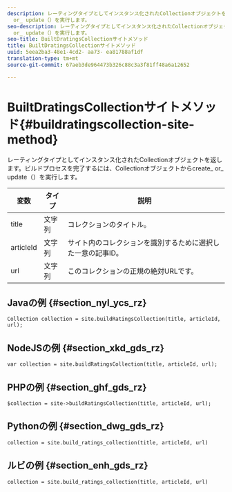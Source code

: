 ```yaml
---
description: レーティングタイプとしてインスタンス化されたCollectionオブジェクトを返します。ビルドプロセスを完了するには、Collectionオブジェクトからcreate_
  or_ update（）を実行します。
seo-description: レーティングタイプとしてインスタンス化されたCollectionオブジェクトを返します。ビルドプロセスを完了するには、Collectionオブジェクトからcreate_
  or_ update（）を実行します。
seo-title: BuiltDratingsCollectionサイトメソッド
title: BuiltDratingsCollectionサイトメソッド
uuid: 5eea2ba3-48e1-4cd2- aa73- ea81788af1df
translation-type: tm+mt
source-git-commit: 67aeb3de964473b326c88c3a3f81ff48a6a12652

---
```



# BuiltDratingsCollectionサイトメソッド{#buildratingscollection-site-method}

レーティングタイプとしてインスタンス化されたCollectionオブジェクトを返します。ビルドプロセスを完了するには、Collectionオブジェクトからcreate_ or_ update（）を実行します。

| 変数 | タイプ | 説明 |
|--- |--- |--- |
| title | 文字列 | コレクションのタイトル。 |
| articleId | 文字列 | サイト内のコレクションを識別するために選択した一意の記事ID。 |
| url | 文字列 | このコレクションの正規の絶対URLです。 |

## Javaの例 {#section_nyl_ycs_rz}

```
Collection collection = site.buildRatingsCollection(title, articleId, url); 
```

## NodeJSの例 {#section_xkd_gds_rz}

```
var collection = site.buildRatingsCollection(title, articleId, url); 
```

## PHPの例 {#section_ghf_gds_rz}

```
$collection = site->buildRatingsCollection(title, articleId, url); 
```

## Pythonの例 {#section_dwg_gds_rz}

```
collection = site.build_ratings_collection(title, articleId, url) 
```

## ルビの例 {#section_enh_gds_rz}

```
collection = site.build_ratings_collection(title, articleId, url) 
```

